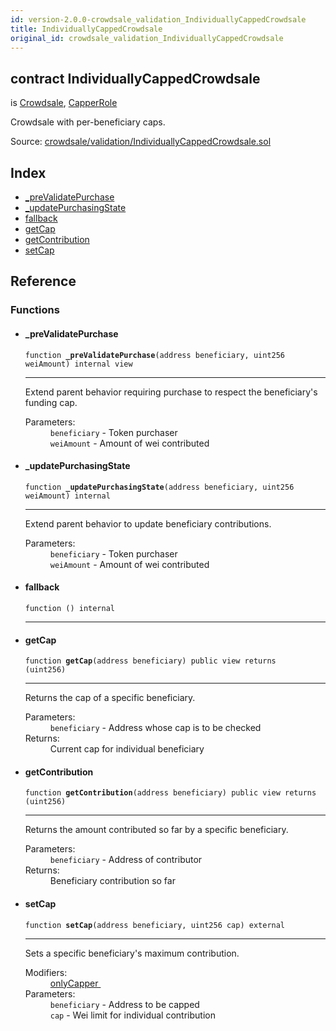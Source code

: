 ```yaml
---
id: version-2.0.0-crowdsale_validation_IndividuallyCappedCrowdsale
title: IndividuallyCappedCrowdsale
original_id: crowdsale_validation_IndividuallyCappedCrowdsale
---
```


<div class="contract-doc"><div class="contract"><h2 class="contract-header"><span class="contract-kind">contract</span> IndividuallyCappedCrowdsale</h2><p class="base-contracts"><span>is</span> <a href="crowdsale_Crowdsale.html">Crowdsale</a><span>, </span><a href="access_roles_CapperRole.html">CapperRole</a></p><p class="description">Crowdsale with per-beneficiary caps.</p><div class="source">Source: <a href="https://github.com/OpenZeppelin/zeppelin-solidity/blob/v2.0.0/contracts/crowdsale/validation/IndividuallyCappedCrowdsale.sol" target="_blank">crowdsale/validation/IndividuallyCappedCrowdsale.sol</a></div></div><div class="index"><h2>Index</h2><ul><li><a href="crowdsale_validation_IndividuallyCappedCrowdsale.html#_preValidatePurchase">_preValidatePurchase</a></li><li><a href="crowdsale_validation_IndividuallyCappedCrowdsale.html#_updatePurchasingState">_updatePurchasingState</a></li><li><a href="crowdsale_validation_IndividuallyCappedCrowdsale.html#">fallback</a></li><li><a href="crowdsale_validation_IndividuallyCappedCrowdsale.html#getCap">getCap</a></li><li><a href="crowdsale_validation_IndividuallyCappedCrowdsale.html#getContribution">getContribution</a></li><li><a href="crowdsale_validation_IndividuallyCappedCrowdsale.html#setCap">setCap</a></li></ul></div><div class="reference"><h2>Reference</h2><div class="functions"><h3>Functions</h3><ul><li><div class="item function"><span id="_preValidatePurchase" class="anchor-marker"></span><h4 class="name">_preValidatePurchase</h4><div class="body"><code class="signature">function <strong>_preValidatePurchase</strong><span>(address beneficiary, uint256 weiAmount) </span><span>internal </span><span>view </span></code><hr/><div class="description"><p>Extend parent behavior requiring purchase to respect the beneficiary&#x27;s funding cap.</p></div><dl><dt><span class="label-parameters">Parameters:</span></dt><dd><div><code>beneficiary</code> - Token purchaser</div><div><code>weiAmount</code> - Amount of wei contributed</div></dd></dl></div></div></li><li><div class="item function"><span id="_updatePurchasingState" class="anchor-marker"></span><h4 class="name">_updatePurchasingState</h4><div class="body"><code class="signature">function <strong>_updatePurchasingState</strong><span>(address beneficiary, uint256 weiAmount) </span><span>internal </span></code><hr/><div class="description"><p>Extend parent behavior to update beneficiary contributions.</p></div><dl><dt><span class="label-parameters">Parameters:</span></dt><dd><div><code>beneficiary</code> - Token purchaser</div><div><code>weiAmount</code> - Amount of wei contributed</div></dd></dl></div></div></li><li><div class="item function"><span id="fallback" class="anchor-marker"></span><h4 class="name">fallback</h4><div class="body"><code class="signature">function <strong></strong><span>() </span><span>internal </span></code><hr/></div></div></li><li><div class="item function"><span id="getCap" class="anchor-marker"></span><h4 class="name">getCap</h4><div class="body"><code class="signature">function <strong>getCap</strong><span>(address beneficiary) </span><span>public </span><span>view </span><span>returns  (uint256) </span></code><hr/><div class="description"><p>Returns the cap of a specific beneficiary.</p></div><dl><dt><span class="label-parameters">Parameters:</span></dt><dd><div><code>beneficiary</code> - Address whose cap is to be checked</div></dd><dt><span class="label-return">Returns:</span></dt><dd>Current cap for individual beneficiary</dd></dl></div></div></li><li><div class="item function"><span id="getContribution" class="anchor-marker"></span><h4 class="name">getContribution</h4><div class="body"><code class="signature">function <strong>getContribution</strong><span>(address beneficiary) </span><span>public </span><span>view </span><span>returns  (uint256) </span></code><hr/><div class="description"><p>Returns the amount contributed so far by a specific beneficiary.</p></div><dl><dt><span class="label-parameters">Parameters:</span></dt><dd><div><code>beneficiary</code> - Address of contributor</div></dd><dt><span class="label-return">Returns:</span></dt><dd>Beneficiary contribution so far</dd></dl></div></div></li><li><div class="item function"><span id="setCap" class="anchor-marker"></span><h4 class="name">setCap</h4><div class="body"><code class="signature">function <strong>setCap</strong><span>(address beneficiary, uint256 cap) </span><span>external </span></code><hr/><div class="description"><p>Sets a specific beneficiary&#x27;s maximum contribution.</p></div><dl><dt><span class="label-modifiers">Modifiers:</span></dt><dd><a href="access_roles_CapperRole.html#onlyCapper">onlyCapper </a></dd><dt><span class="label-parameters">Parameters:</span></dt><dd><div><code>beneficiary</code> - Address to be capped</div><div><code>cap</code> - Wei limit for individual contribution</div></dd></dl></div></div></li></ul></div></div></div>
